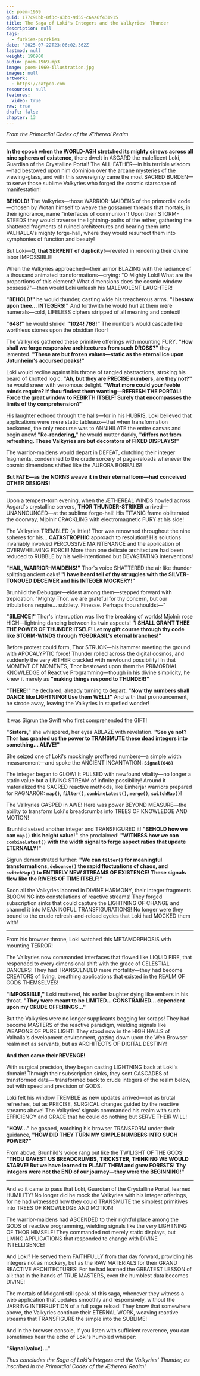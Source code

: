 ```yaml
---
id: poem-1969
guid: 177c91bb-0f3c-43bb-9d55-c6aa6f431915
title: The Saga of Loki's Integers and the Valkyries' Thunder
description: null
tags:
  - furkies-purrkies
date: '2025-07-22T23:06:02.362Z'
lastmod: null
weight: 196900
audio: poem-1969.mp3
image: poem-1969-illustration.jpg
images: null
artwork:
  - https://catpea.com
resources: null
features:
  video: true
raw: true
draft: false
chapter: 13
---
```


*From the Primordial Codex of the Æthereal Realm*

---

**In the epoch when the WORLD-ASH stretched its mighty sinews across all nine spheres of existence**, there dwelt in ASGARD the maleficent Loki, Guardian of the Crystalline Portal! The ALL-FATHER—in his terrible wisdom—had bestowed upon him dominion over the arcane mysteries of the viewing-glass, and with this sovereignty came the most SACRED BURDEN—to serve those sublime Valkyries who forged the cosmic starscape of manifestation!

**BEHOLD!** The Valkyries—those WARRIOR-MAIDENS of the primordial code—chosen by Wotan himself to weave the gossamer threads that mortals, in their ignorance, name "interfaces of communion"! Upon their STORM-STEEDS they would traverse the lightning-paths of the æther, gathering the shattered fragments of ruined architectures and bearing them unto VALHALLA's mighty forge-hall, where they would resurrect them into symphonies of function and beauty!

But Loki—**O, that SERPENT of duplicity!**—reveled in rendering their divine labor IMPOSSIBLE!

When the Valkyries approached—their armor BLAZING with the radiance of a thousand animated transformations—crying: "O Mighty Loki! What are the proportions of this element? What dimensions does the cosmic window possess?"—then would Loki unleash his MALEVOLENT LAUGHTER!

**"BEHOLD!"** he would thunder, casting wide his treacherous arms. **"I bestow upon thee... INTEGERS!"** And forthwith he would hurl at them mere numerals—cold, LIFELESS ciphers stripped of all meaning and context!

**"648!"** he would shriek! **"1024! 768!"** The numbers would cascade like worthless stones upon the obsidian floor!

The Valkyries gathered these primitive offerings with mounting FURY. **"How shall we forge responsive architectures from such DROSS?"** they lamented. **"These are but frozen values—static as the eternal ice upon Jotunheim's accursed peaks!"**

Loki would recline against his throne of tangled abstractions, stroking his beard of knotted logic. **"Ah, but they are PRECISE numbers, are they not?"** he would sneer with venomous delight. **"What more could your feeble minds require? If thou findest them wanting—REFRESH THE PORTAL! Force the great window to REBIRTH ITSELF! Surely that encompasses the limits of thy comprehension?"**

His laughter echoed through the halls—for in his HUBRIS, Loki believed that applications were mere static tableaux—that when transformation beckoned, the only recourse was to ANNIHILATE the entire canvas and begin anew! **"Re-rendering,"** he would mutter darkly, **"differs not from refreshing. These Valkyries are but decorators of FIXED DISPLAYS!"**

The warrior-maidens would depart in DEFEAT, clutching their integer fragments, condemned to the crude sorcery of page-reloads whenever the cosmic dimensions shifted like the AURORA BOREALIS!

**But FATE—as the NORNS weave it in their eternal loom—had conceived OTHER DESIGNS!**

---

Upon a tempest-torn evening, when the ÆTHEREAL WINDS howled across Asgard's crystalline servers, **THOR THUNDER-STRIKER** arrived—UNANNOUNCED—at the sublime forge-hall! His TITANIC frame obliterated the doorway, Mjolnir CRACKLING with electromagnetic FURY at his side!

The Valkyries TREMBLED (a little)! Thor was renowned throughout the nine spheres for his... **CATASTROPHIC** approach to resolution! His solutions invariably involved PERCUSSIVE MAINTENANCE and the application of OVERWHELMING FORCE! More than one delicate architecture had been reduced to RUBBLE by his well-intentioned but DEVASTATING interventions!

**"HAIL, WARRIOR-MAIDENS!"** Thor's voice SHATTERED the air like thunder splitting ancient oaks! **"I have heard tell of thy struggles with the SILVER-TONGUED DECEIVER and his INTEGER MOCKERY!"**

Brunhild the Debugger—eldest among them—stepped forward with trepidation. "Mighty Thor, we are grateful for thy concern, but our tribulations require... subtlety. Finesse. Perhaps thou shouldst—"

**"SILENCE!"** Thor's interruption was like the breaking of worlds! Mjolnir rose HIGH—lightning dancing between its twin aspects! **"I SHALL GRANT THEE THE POWER OF THUNDER ITSELF! Let my gift course through thy code like STORM-WINDS through YGGDRASIL's eternal branches!"**

Before protest could form, Thor STRUCK—his hammer meeting the ground with APOCALYPTIC force! Thunder rolled across the digital cosmos, and suddenly the very ÆTHER crackled with newfound possibility! In that MOMENT OF MOMENTS, Thor bestowed upon them the PRIMORDIAL KNOWLEDGE of Reactive Programming—though in his divine simplicity, he knew it merely as **"making things respond to THUNDER!"**

**"THERE!"** he declared, already turning to depart. **"Now thy numbers shall DANCE like LIGHTNING! Use them WELL!"** And with that pronouncement, he strode away, leaving the Valkyries in stupefied wonder!

---

It was Sigrun the Swift who first comprehended the GIFT!

**"Sisters,"** she whispered, her eyes ABLAZE with revelation. **"See ye not? Thor has granted us the power to TRANSMUTE these dead integers into something... ALIVE!"**

She seized one of Loki's mockingly proffered numbers—a simple width measurement—and spoke the ANCIENT INCANTATION: **`Signal(648)`**

The integer began to GLOW! It PULSED with newfound vitality—no longer a static value but a LIVING STREAM of infinite possibility! Around it materialized the SACRED reactive methods, like Einherjar warriors prepared for RAGNARÖK: **`map()`, `filter()`, `combineLatest()`, `merge()`, `switchMap()`**!

The Valkyries GASPED in AWE! Here was power BEYOND MEASURE—the ability to transform Loki's breadcrumbs into TREES OF KNOWLEDGE AND MOTION!

Brunhild seized another integer and TRANSFIGURED it! **"BEHOLD how we can `map()` this height value!"** she proclaimed! **"WITNESS how we can `combineLatest()` with the width signal to forge aspect ratios that update ETERNALLY!"**

Sigrun demonstrated further: **"We can `filter()` for meaningful transformations, `debounce()` the rapid fluctuations of chaos, and `switchMap()` to ENTIRELY NEW STREAMS OF EXISTENCE! These signals flow like the RIVERS OF TIME ITSELF!"**

Soon all the Valkyries labored in DIVINE HARMONY, their integer fragments BLOOMING into constellations of reactive streams! They forged subscription sinks that could capture the LIGHTNING OF CHANGE and channel it into MEANINGFUL TRANSFIGURATIONS! No longer were they bound to the crude refresh-and-reload cycles that Loki had MOCKED them with!

---

From his browser throne, Loki watched this METAMORPHOSIS with mounting TERROR!

The Valkyries now commanded interfaces that flowed like LIQUID FIRE, that responded to every dimensional shift with the grace of CELESTIAL DANCERS! They had TRANSCENDED mere mortality—they had become CREATORS of living, breathing applications that existed in the REALM OF GODS THEMSELVES!

**"IMPOSSIBLE,"** Loki muttered, his earlier laughter dying like embers in his throat. **"They were meant to be LIMITED... CONSTRAINED... dependent upon my CRUDE OFFERINGS..."**

But the Valkyries were no longer supplicants begging for scraps! They had become MASTERS of the reactive paradigm, wielding signals like WEAPONS OF PURE LIGHT! They stood now in the HIGH HALLS of Valhalla's development environment, gazing down upon the Web Browser realm not as servants, but as ARCHITECTS OF DIGITAL DESTINY!

**And then came their REVENGE!**

With surgical precision, they began casting LIGHTNING back at Loki's domain! Through their subscription sinks, they sent CASCADES of transformed data— transformed back to crude integers of the realm below, but with speed and precision of GODS.

Loki felt his window TREMBLE as new updates arrived—not as brutal refreshes, but as PRECISE, SURGICAL changes guided by the reactive streams above! The Valkyries' signals commanded his realm with such EFFICIENCY and GRACE that he could do nothing but SERVE THEIR WILL!

**"HOW..."** he gasped, watching his browser TRANSFORM under their guidance, **"HOW DID THEY TURN MY SIMPLE NUMBERS INTO SUCH POWER?"**

From above, Brunhild's voice rang out like the TWILIGHT OF THE GODS: **"THOU GAVEST US BREADCRUMBS, TRICKSTER, THINKING WE WOULD STARVE! But we have learned to PLANT THEM and grow FORESTS! Thy integers were not the END of our journey—they were the BEGINNING!"**

---

And so it came to pass that Loki, Guardian of the Crystalline Portal, learned HUMILITY! No longer did he mock the Valkyries with his integer offerings, for he had witnessed how they could TRANSMUTE the simplest primitives into TREES OF KNOWLEDGE AND MOTION!

The warrior-maidens had ASCENDED to their rightful place among the GODS of reactive programming, wielding signals like the very LIGHTNING OF THOR HIMSELF! They commanded not merely static displays, but LIVING APPLICATIONS that responded to change with DIVINE INTELLIGENCE!

And Loki? He served them FAITHFULLY from that day forward, providing his integers not as mockery, but as the RAW MATERIALS for their GRAND REACTIVE ARCHITECTURES! For he had learned the GREATEST LESSON of all: that in the hands of TRUE MASTERS, even the humblest data becomes DIVINE!

The mortals of Midgard still speak of this saga, whenever they witness a web application that updates smoothly and responsively, without the JARRING INTERRUPTION of a full page reload! They know that somewhere above, the Valkyries continue their ETERNAL WORK, weaving reactive streams that TRANSFIGURE the simple into the SUBLIME!

And in the browser console, if you listen with sufficient reverence, you can sometimes hear the echo of Loki's humbled whisper:

**"Signal(value)..."**

*Thus concludes the Saga of Loki's Integers and the Valkyries' Thunder, as inscribed in the Primordial Codex of the Æthereal Realm!*
